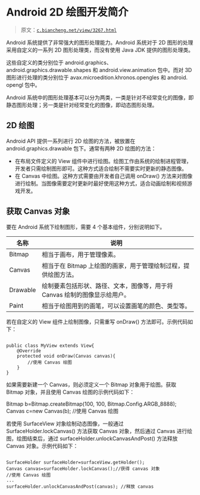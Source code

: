# Android 2D 绘图开发简介

> 原文：[`c.biancheng.net/view/3267.html`](http://c.biancheng.net/view/3267.html)

Android 系统提供了非常强大的图形处理能力。Android 系统对于 2D 图形的处理采用自定义的一系列 2D 图形处理类，而没有使用 Java JDK 提供的图形处理类。

这些自定义的类分别位于 android.graphics、android.graphics.drawable.shapes 和 android.view.animation 包中。而对 3D 图形进行处理的类分别位于 avax.microedition.khronos.opengles 和 android. opengl 包中。

Android 系统中的图形处理基本可以分为两类，一类是针对不经常变化的图像，即静态图形处理；另一类是针对经常变化的图像，即动态图形处理。

## 2D 绘图

Android API 提供一系列进行 2D 绘图的方法，被放置在 android.graphics.drawable 包下。通常有两种 2D 绘图的方法：

*   在布局文件定义的 View 组件中进行绘图。绘图工作由系统的绘制进程管理，开发者只需绘制图形即可。这种方式适合绘制不需要实时更新的静态图像。
*   在 Canvas 中绘图。这种方式需要由开发者自己调用 onDraw() 方法来对图像进行绘制。当图像需要定时更新时最好使用这种方式，适合动画绘制和视频游戏开发。

## 获取 Canvas 对象

要在 Android 系统下绘制图形，需要 4 个基本组件，分别说明如下。

| 名称 | 说明 |
| --- | --- |
| Bitmap | 相当于画布，用于管理像素。 |
| Canvas | 相当于在 Bitmap 上绘图的画家，用于管理绘制过程，提供绘图方法。 |
| Drawable | 绘制要素包括形状、路径、文本，图像等，用于将 Canvas 绘制的图像显示给用户。 |
| Paint | 相当于绘图用到的画笔，可以设置画笔的颜色、类型等。 |

若在自定义的 View 组件上绘制图像，只需重写 onDraw() 方法即可。示例代码如下：

```

public class MyView extends View{
    @Override
    protected void onDraw(Canvas canvas){
        //使用 Canvas 绘图
    }
}
```

如果需要新建一个 Canvas，则必须定义一个 Bitmap 对象用于绘图。获取 Bitmap 对象，并且使用 Canvas 绘图的示例代码如下：

Bitmap b=Bitmap.createBitmap(100, 100, Bitmap.Config.ARGB_8888);
Canvas c=new Canvas(b);
//使用 Canvas 绘图

若使用 SurfaceView 对象绘制动态图像，一般通过 SurfaceHolder.lockCanvas() 方法获取 Canvas 对象，然后通过 Canvas 进行绘图，绘图结束后，通过 surfaceHolder.unlockCanvasAndPost() 方法释放 Canvas 对象。示例代码如下：

```

SurfaceHolder surfaceHolder=surfaceView.getHolder();
Canvas canvas=surfaceHolder.lockCanvas();//获得 canvas 对象
//使用 Canvas 绘图
...
surfaceHolder.unlockCanvasAndPost(canvas); //释放 canvas
```